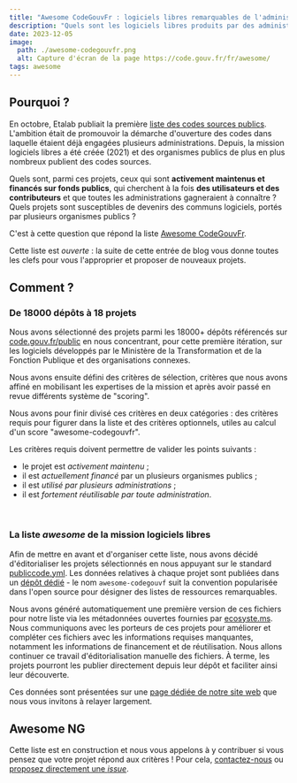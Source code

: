 ```yaml
---
title: "Awesome CodeGouvFr : logiciels libres remarquables de l'administration"
description: "Quels sont les logiciels libres produits par des administrations et que tous les organismes publics doivent connaître ?"
date: 2023-12-05
image:
  path: ./awesome-codegouvfr.png
  alt: Capture d'écran de la page https://code.gouv.fr/fr/awesome/
tags: awesome
---
```


## Pourquoi ?

En octobre, Etalab publiait la première [liste des codes sources publics](https://code.gouv.fr/public). L'ambition était de promouvoir la démarche d'ouverture des codes dans laquelle étaient déjà engagées plusieurs administrations. Depuis, la mission logiciels libres a été créée (2021) et des organismes publics de plus en plus nombreux publient des codes sources.

Quels sont, parmi ces projets, ceux qui sont **activement maintenus et financés sur fonds publics**, qui cherchent à la fois **des utilisateurs et des contributeurs** et que toutes les administrations gagneraient à connaître ? Quels projets sont susceptibles de devenirs des communs logiciels, portés par plusieurs organismes publics ?

C'est à cette question que répond la liste [Awesome CodeGouvFr](https://code.gouv.fr/fr/awesome/).

Cette liste est *ouverte* : la suite de cette entrée de blog vous donne toutes les clefs pour vous l'approprier et proposer de nouveaux projets.

## Comment ?

### De 18000 dépôts à 18 projets

Nous avons sélectionné des projets parmi les 18000+ dépôts référencés sur [code.gouv.fr/public](https://code.gouv.fr/public) en nous concentrant, pour cette première itération, sur les logiciels développés par le Ministère de la Transformation et de la Fonction Publique et des organisations connexes.

Nous avons ensuite défini des critères de sélection, critères que nous avons affiné en mobilisant les expertises de la mission et après avoir passé en revue différents système de "scoring".

Nous avons pour finir divisé ces critères en deux catégories : des critères requis pour figurer dans la liste et des critères optionnels, utiles au calcul d'un score "awesome-codegouvfr".

Les critères requis doivent permettre de valider les points suivants :
- le projet est *activement maintenu* ;
- il est *actuellement financé* par un plusieurs organismes publics ;
- il est *utilisé par plusieurs administrations* ;
- il est *fortement réutilisable par toute administration*.

<br/>

### La liste *awesome* de la mission logiciels libres

Afin de mettre en avant et d'organiser cette liste, nous avons décidé d'éditorialiser les projets sélectionnés en nous appuyant sur le standard [publiccode.yml](https://github.com/publiccodeyml/publiccode.yml). Les données relatives à chaque projet sont publiées dans un [dépôt dédié](https://github.com/codegouvfr/awesome-codegouvfr) - le nom `awesome-codegouvf` suit la convention popularisée dans l'open source pour désigner des listes de ressources remarquables.

Nous avons généré automatiquement une première version de ces fichiers pour notre liste via les métadonnées ouvertes fournies par [ecosyste.ms](https://summary.ecosyste.ms/). Nous communiquons avec les porteurs de ces projets pour améliorer et compléter ces fichiers avec les informations requises manquantes, notamment les informations de financement et de réutilisation. Nous allons continuer ce travail d'éditorialisation manuelle des fichiers.   À terme, les projets pourront les publier directement depuis leur dépôt et faciliter ainsi leur découverte.

Ces données sont présentées sur une [page dédiée de notre site web](https://code.gouv.fr/fr/awesome) que nous vous invitons à relayer largement.

## Awesome NG

Cette liste est en construction et nous vous appelons à y contribuer si vous pensez que votre projet répond aux critères ! Pour cela, [contactez-nous](mailto:contact@code.gouv.fr) ou [proposez directement une *issue*](https://github.com/codegouvfr/awesome-codegouvfr/issues/new/choose).
